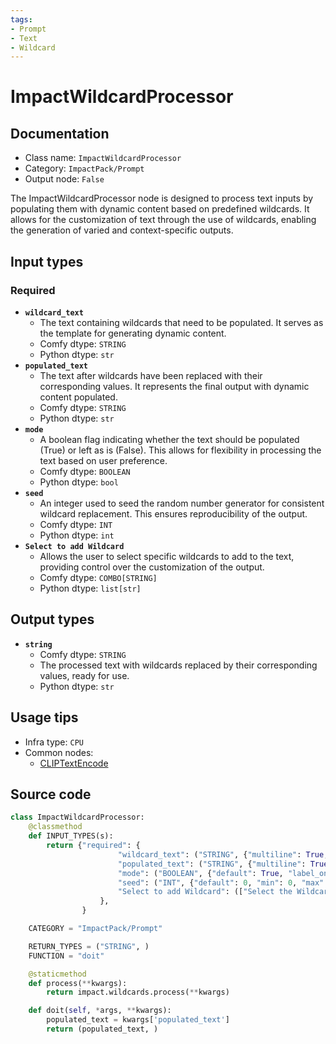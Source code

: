 ```yaml
---
tags:
- Prompt
- Text
- Wildcard
---
```


# ImpactWildcardProcessor
## Documentation
- Class name: `ImpactWildcardProcessor`
- Category: `ImpactPack/Prompt`
- Output node: `False`

The ImpactWildcardProcessor node is designed to process text inputs by populating them with dynamic content based on predefined wildcards. It allows for the customization of text through the use of wildcards, enabling the generation of varied and context-specific outputs.
## Input types
### Required
- **`wildcard_text`**
    - The text containing wildcards that need to be populated. It serves as the template for generating dynamic content.
    - Comfy dtype: `STRING`
    - Python dtype: `str`
- **`populated_text`**
    - The text after wildcards have been replaced with their corresponding values. It represents the final output with dynamic content populated.
    - Comfy dtype: `STRING`
    - Python dtype: `str`
- **`mode`**
    - A boolean flag indicating whether the text should be populated (True) or left as is (False). This allows for flexibility in processing the text based on user preference.
    - Comfy dtype: `BOOLEAN`
    - Python dtype: `bool`
- **`seed`**
    - An integer used to seed the random number generator for consistent wildcard replacement. This ensures reproducibility of the output.
    - Comfy dtype: `INT`
    - Python dtype: `int`
- **`Select to add Wildcard`**
    - Allows the user to select specific wildcards to add to the text, providing control over the customization of the output.
    - Comfy dtype: `COMBO[STRING]`
    - Python dtype: `list[str]`
## Output types
- **`string`**
    - Comfy dtype: `STRING`
    - The processed text with wildcards replaced by their corresponding values, ready for use.
    - Python dtype: `str`
## Usage tips
- Infra type: `CPU`
- Common nodes:
    - [CLIPTextEncode](../../Comfy/Nodes/CLIPTextEncode.md)



## Source code
```python
class ImpactWildcardProcessor:
    @classmethod
    def INPUT_TYPES(s):
        return {"required": {
                        "wildcard_text": ("STRING", {"multiline": True, "dynamicPrompts": False}),
                        "populated_text": ("STRING", {"multiline": True, "dynamicPrompts": False}),
                        "mode": ("BOOLEAN", {"default": True, "label_on": "Populate", "label_off": "Fixed"}),
                        "seed": ("INT", {"default": 0, "min": 0, "max": 0xffffffffffffffff}),
                        "Select to add Wildcard": (["Select the Wildcard to add to the text"],),
                    },
                }

    CATEGORY = "ImpactPack/Prompt"

    RETURN_TYPES = ("STRING", )
    FUNCTION = "doit"

    @staticmethod
    def process(**kwargs):
        return impact.wildcards.process(**kwargs)

    def doit(self, *args, **kwargs):
        populated_text = kwargs['populated_text']
        return (populated_text, )

```
